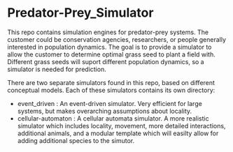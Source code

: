 # Predator-Prey_Simulator

This repo contains simulation engines for predator-prey systems.  The customer could be conservation agencies, researchers, or people generally interested in population dynamics.  The goal is to provide a simulator to allow the customer to determine optimal grass seed to plant a field with.  Different grass seeds will suport different population dynamics, so a simulator is needed for prediction.

There are two separate simulators found in this repo, based on different conceptual models.  Each of these simulators contains its own directory:
* event_driven : An event-driven simulator. Very efficient for large systems, but makes overarching assumptions about locality.
* cellular-automaton : A cellular automata simulator.  A more realistic simulator which includes locality, movement, more detailed interactions, additional animals, and a modular template which will easilty allow for adding additional species to the simutor.

